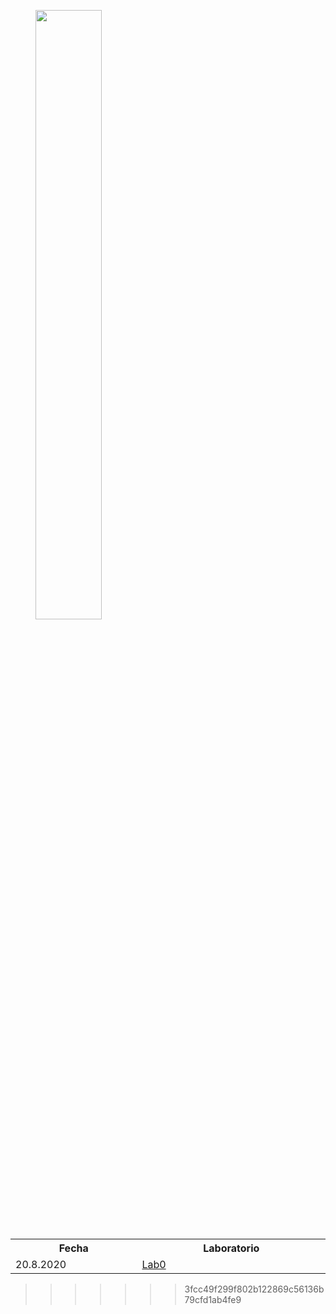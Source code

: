
<figure>
  <img src="Mapa.png" width="50%">
</figure>

<table style="width:100%">
  <tr>
    <th width="15%"> Fecha </th>
    <th width="25%">  Laboratorio </th>
  </tr>
    <tr>
    <td width="15%"> 20.8.2020 </td>
    <td width="25%">  <a href="Lab">Lab0</a> </td>
  </tr>
</table>

>>>>>>> 3fcc49f299f802b122869c56136b79cfd1ab4fe9
